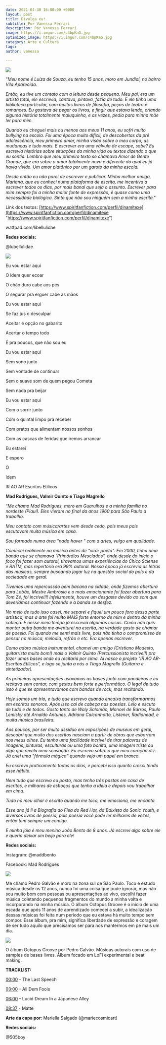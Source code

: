 ```yaml
---
date: 2021-04-30 16:00:00 +0000
layout: post
title: Divulga eu!
subtitle: Por Vanessa Ferrari
description: Por Vanessa Ferrari
image: https://i.imgur.com/c4bpKaG.jpg
optimized_image: https://i.imgur.com/c4bpKaG.jpg
category: Arte e Cultura
tags: 
author: vanessa

---
```

![](https://i.imgur.com/oKfMABW.jpg)

"_Meu nome é Luíza de Souza, eu tenho 15 anos, moro em Jundiaí, no bairro Vila Aparecida._

_Então, eu tive um contato com a leitura desde pequena. Meu pai, era um artista total, ele escrevia, cantava, pintava, fazia de tudo. E ele tinha uma biblioteca particular, com muitos livros de filosofia, peças de teatro e romances. Eu gostava de pegar os livros, e fingir que estava lendo, criando alguma história totalmente maluquinha, e as vezes, pedia para minha mãe ler para mim._

_Quando eu cheguei mais ou menos aos meus 11 anos, eu sofri muito bullying na escola. Foi uma época muito difícil, de descobertas da pré adolescência, meu primeiro amor, minha visão sobre o meu corpo, as mudanças e tudo mais. E escrever era uma válvula de escape, sabe? Eu escrevia histórias sobre situações da minha vida ou textos dizendo o que eu sentia. Lembro que meu primeiro texto se chamava Amor de Gente Grande, que era sobre o amor totalmente novo e diferente do qual eu já havia vivido. Um amor platônico por um garoto da minha escola._

_Desde então eu não parei de escrever e publicar. Minha melhor amiga, Mariana, que eu conheci numa plataforma de escrita, me incentiva a escrever todos os dias, por mais banal que seja o assunto. Escrever para mim sempre foi a minha maior fonte de expressão, é quase como uma necessidade biológica. Sinto que não sou ninguém sem a minha escrita."_

Link dos textos: [https://www.spiritfanfiction.com/perfil/dinamitexe](https://www.spiritfanfiction.com/perfil/dinamitexe "https://www.spiritfanfiction.com/perfil/dinamitexe")

wattpad.com/libellulidae

**Redes sociais:**

@lubellulidae

![](https://i.imgur.com/ZM2hz6u.jpg)

Eu vou estar aqui

O idem quer ecoar

O chão duro cabe aos pés

O segurar pra erguer cabe as mãos

Eu vou estar aqui

Se faz jus o desculpar

Aceitar é opção no gabarito

Acertar o tempo todo

É pra poucos, que não sou eu

Eu vou estar aqui

Sem sono junto

Sem vontade de continuar

Sem o suave som de quem pegou Cometa

Sem nada pra beijar

Eu vou estar aqui

Com o sorrir junto

Com o quintal limpo pra receber

Com pratos que alimentam nossos sonhos

Com as cascas de feridas que iremos arrancar

Eu estarei

E espero

O

Idem

IR AO AR Escritos Etílicos

**Mad Rodrigues, Valmir Quinto e Tiago Magrello**

“_Me chamo Mad Rodrigues, moro em Guarulhos e a minha família no nordeste (Piauí). Eles vieram no final da anos 1960 para São Paulo à trabalho._

_Meu contato com música/artes vem desde cedo, pois meus pais escutavam muita música em casa._

_Sou formado numa área "nada haver " com a artes, vulgo em qualidade._

_Comecei realmente na música antes de "virar poeta". Em 2000, tinha uma banda que se chamava "Primórdios Mesclados", onde desde do início o foco foi fazer som autoral, tiravamos umas experiências do Chico Sciense e RATM, mas repertório era 99% autoral. Nessa época já escrevia as letras das músicas, sempre buscando jogar luz na questão social do país e da sociedade em geral._

_Tivemos uma repercussão bem bacana na cidade, onde fizemos abertura para Lobão, Mestre Ambrósio e o mais emocionante foi fazer abertura para Tom Zé, foi incrivel!!! Infelizmente, houve um desgaste devido ao som que deveríamos continuar fazendo e a banda se desfez._

_No meio de tudo isso casei, me separei e fiquei um pouco fora dessa parte artística, mas a arte foi muito MAIS forte entorno de mim e dentro da minha cabeça. E nesse meio tempo já escrevia algumas coisas. Como não quis montar outra banda me aventurei na escrita, na verdade gosto de chamar de poesia. Foi quando me senti mais livre, pois não tinha o compromisso de pensar na música, melodia, refrão e etc. Era apenas escrever._

_Como adoro música instrumental, chamei um amigo (Cristiano Modesto, guitarrista muito bom!) mais o Valmir Quinto (Percussionista incrível!) pra fazer umas bases onde eu recitaria por cima. Aí nasce o projeto "IR AO AR- Escritos Etílicos", e logo se junta a nós o Tiago Magrello (Guitarra e sintetizador)._

_As primeiras apresentações usavamos as bases junto com pandeiros e eu recitava sem cantar, com gestos bem forte e performático. O legal de tudo isso é que se apresentavamos com bandas de rock, mas recitando._

_Hoje somos um trio, e tudo que escrevo quando encaixa transformarmos em escritos sonoros. Após isso cai de cabeça nas poesias. Leio e escuto de tudo e de todos. Gosto tanto de Waly Salomão, Manoel de Barros, Paulo Lemisky até Arnaldo Antunes, Adriana Calcanhotto, Listener, Radiohead, e muita música brasileira._

_Aos poucos, por ser muito assíduo em exposições de museus em geral, descobri que muito dos escritos nasciam a partir de obras que esbarram nos meus olhos. Eu tenho uma facilidade incrível de tirar palavras de imagens, pinturas, esculturas ou uma foto bonita, uma imagem triste ou algo que revela uma sensação. Eu escrevo sobre o que meu coração diz. Já criei uma "fórmula mágica" quando vejo um papel em branco._

_Eu escrevo praticamente todos os dias, e percebi isso quanto cresci tendo esse hábito._

_Nem tudo que escrevo eu posto, mas tenho três pastas em casa de escritos, e milhares de esboços que tenho a ideia e depois vou trabalhar em cima._

_Tudo no meu olhar é escrito quando me toca, me emociona, me encanta._

_Esse ano já li a Biografia do Flea do Red Hot, da Baixista do Sonic Youth, e diversos livros de poesia, pois poesia você pode ler milhares de vezes, então tem sempre um comigo._

_E minha jóia é meu menino João Bento de 8 anos. Já escrevi algo sobre ele e queria deixar um beijo para ele!_

**Redes sociais:**

Instagram: @maddbento

Facebook: Mad Rodrigues

![](https://i.imgur.com/X0w2frC.jpg)

Me chamo Pedro Galvão e moro na zona sul de São Paulo. Toco e estudo música desde os 12 anos, nunca foi uma coisa que pude ignorar, mas não sou muito bom com pessoas ou apresentações ao vivo, escolhi fazer música coletando pequenos fragmentos do mundo a minha volta e incorporando na minha música. O álbum Octopus Groove é o inicio de uma escada que após 11 anos de aprendizado comecei a subir, a idealização dessas músicas foi feita num período que eu estava há muito tempo sem compor. Esse álbum, pra mim, significa liberdade de expressão e coragem de ser tudo aquilo que precisamos ser para nos mantermos em pé mais um dia.

![](https://i.imgur.com/mp43Vcq.png)

O álbum Octopus Groove por Pedro Galvão. Músicas autorais com uso de samples de bases livres. Álbum focado em LoFi experimental e beat making.

**TRACKLIST:**

[00:00](https://www.youtube.com/watch?v=6XHvuDTH06o&t=0s) - The Last Speech

[03:00](https://www.youtube.com/watch?v=6XHvuDTH06o&t=180s) - All Dem Fools

[06:00](https://www.youtube.com/watch?v=6XHvuDTH06o&t=360s) - Lucid Dream In a Japanese Alley

[08:37](https://www.youtube.com/watch?v=6XHvuDTH06o&t=517s) - Matte

**Arte da capa por:** Mariella Salgado (@mariecosmicart)

**Redes sociais:**

@505boy